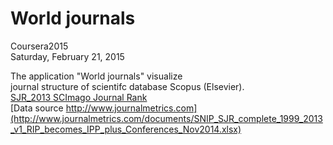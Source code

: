 # World journals
Coursera2015  
Saturday, February 21, 2015  

The application "World journals" visualize  
journal structure of scientifc database Scopus (Elsevier).  
[SJR_2013 SCImago Journal Rank](http://www.journalmetrics.com/sjr.php)  
[Data source http://www.journalmetrics.com](http://www.journalmetrics.com/documents/SNIP_SJR_complete_1999_2013_v1_RIP_becomes_IPP_plus_Conferences_Nov2014.xlsx)



